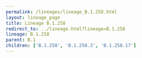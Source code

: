 ```yaml
---
permalink: /lineages/lineage_B.1.258.html
layout: lineage_page
title: Lineage B.1.258
redirect_to: ../lineage.html?lineage=B.1.258
lineage: B.1.258
parent: B.1
children: ['B.1.258', 'B.1.258.3', 'B.1.258.17']
---
```


